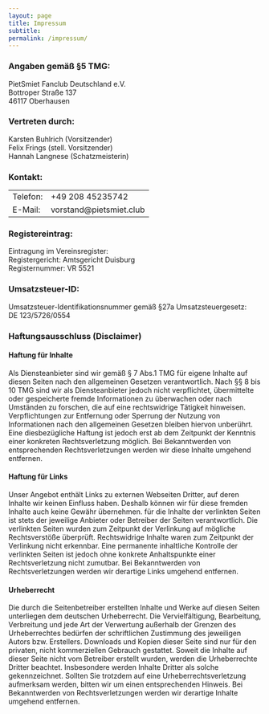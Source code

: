 ```yaml
---
layout: page
title: Impressum
subtitle:
permalink: /impressum/
---
```



### Angaben gemäß §5 TMG:
PietSmiet Fanclub Deutschland e.V.<br/>
Bottroper Straße 137<br/>
46117 Oberhausen

### Vertreten durch:
Karsten Buhlrich (Vorsitzender)<br/>
Felix Frings (stell. Vorsitzender)<br/>
Hannah Langnese (Schatzmeisterin)


### Kontakt:
<table class="kontaktdatentabelle">
  <tr>
    <td>Telefon:</td>
    <td>+49 208 45235742</td>
  </tr>
  <tr>
    <td>E-Mail:</td>
    <td>vorstand@pietsmiet.club</td>
  </tr>
</table>

### Registereintrag:
Eintragung im Vereinsregister:<br/>
Registergericht: Amtsgericht Duisburg<br/>
Registernummer: VR 5521


### Umsatzsteuer-ID:
Umsatzsteuer-Identifikationsnummer gemäß §27a Umsatzsteuergesetz:<br/>
DE 123/5726/0554

### Haftungsausschluss (Disclaimer)

#### Haftung für Inhalte
Als Diensteanbieter sind wir gemäß § 7 Abs.1 TMG für eigene Inhalte auf diesen Seiten nach den allgemeinen Gesetzen verantwortlich. Nach §§ 8 bis 10 TMG sind wir als Diensteanbieter jedoch nicht verpflichtet, übermittelte oder gespeicherte fremde Informationen zu überwachen oder nach Umständen zu forschen, die auf eine rechtswidrige Tätigkeit hinweisen. Verpflichtungen zur Entfernung oder Sperrung der Nutzung von Informationen nach den allgemeinen Gesetzen bleiben hiervon unberührt. Eine diesbezügliche Haftung ist jedoch erst ab dem Zeitpunkt der Kenntnis einer konkreten Rechtsverletzung möglich. Bei Bekanntwerden von entsprechenden Rechtsverletzungen werden wir diese Inhalte umgehend entfernen.

#### Haftung für Links
Unser Angebot enthält Links zu externen Webseiten Dritter, auf deren Inhalte wir keinen Einfluss haben. Deshalb können wir für diese fremden Inhalte auch keine Gewähr übernehmen. für die Inhalte der verlinkten Seiten ist stets der jeweilige Anbieter oder Betreiber der Seiten verantwortlich. Die verlinkten Seiten wurden zum Zeitpunkt der Verlinkung auf mögliche Rechtsverstöße überprüft. Rechtswidrige Inhalte waren zum Zeitpunkt der Verlinkung nicht erkennbar. Eine permanente inhaltliche Kontrolle der verlinkten Seiten ist jedoch ohne konkrete Anhaltspunkte einer Rechtsverletzung nicht zumutbar. Bei Bekanntwerden von Rechtsverletzungen werden wir derartige Links umgehend entfernen.

#### Urheberrecht
Die durch die Seitenbetreiber erstellten Inhalte und Werke auf diesen Seiten unterliegen dem deutschen Urheberrecht. Die Vervielfältigung, Bearbeitung, Verbreitung und jede Art der Verwertung außerhalb der Grenzen des Urheberrechtes bedürfen der schriftlichen Zustimmung des jeweiligen Autors bzw. Erstellers. Downloads und Kopien dieser Seite sind nur für den privaten, nicht kommerziellen Gebrauch gestattet. Soweit die Inhalte auf dieser Seite nicht vom Betreiber erstellt wurden, werden die Urheberrechte Dritter beachtet. Insbesondere werden Inhalte Dritter als solche gekennzeichnet. Sollten Sie trotzdem auf eine Urheberrechtsverletzung aufmerksam werden, bitten wir um einen entsprechenden Hinweis. Bei Bekanntwerden von Rechtsverletzungen werden wir derartige Inhalte umgehend entfernen.
